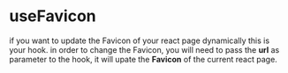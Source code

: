 # useFavicon

if you want to update the Favicon of your react page dynamically this is your hook.
in order to change the Favicon, you will need to pass the **url** as parameter to the hook, it will upate the **Favicon** of the current react page.